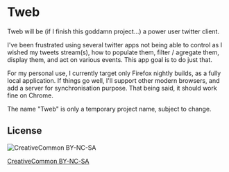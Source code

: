 # Tweb

Tweb will be (if I finish this goddamn project...) a power user twitter client.

I've been frustrated using several twitter apps not being able to control as I wished my tweets stream(s), how to populate them, filter / agregate them, display them, and act on various events. This app goal is to do just that.

For my personal use, I currently target only Firefox nightly builds, as a fully local application. If things go well, I'll support other modern browsers, and add a server for synchronisation purpose. That being said, it should work fine on Chrome.

The name "Tweb" is only a temporary project name, subject to change.

## License

![CreativeCommon BY-NC-SA](http://i.creativecommons.org/l/by-nc-sa/3.0/88x31.png)

[CreativeCommon BY-NC-SA](http://creativecommons.org/licenses/by-nc-sa/3.0/legalcode)